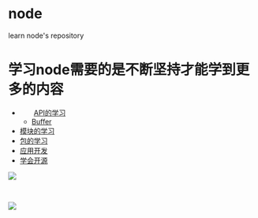 # node
learn node's repository 

<h1>学习node需要的是不断坚持才能学到更多的内容</h1>
<ul>
		<li>
		　　<a href="javascript:;">API的学习</a>
		    <ul>
		      <li><a href="http://www.tuicool.com/articles/rIZBvq" target="_blank">Buffer</a></li>
		    </ul/>
		</li>
		<li><a href="javascript:;">模块的学习</a></li>
		<li><a href="javascript:;">包的学习</a></li>
		<li><a href="javascript:;">应用开发</a></li>
		<li><a href="javascript:;">学会开源</a></li>
</ul>
<p><img src="http://linux.it.net.cn/uploads/allimg/150219/14004C625-0.jpg?2015029135438" /></p>
<br/>
<p><img src="http://static.open-open.com/lib/uploadImg/20150402/20150402105345_812.png"/></p>
